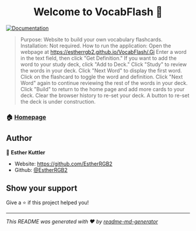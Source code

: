 <h1 align="center">Welcome to VocabFlash 👋</h1>
<p>
  <a href="https://github.com/EstherRGB2/VocabFlash/tree/master" target="_blank">
    <img alt="Documentation" src="https://img.shields.io/badge/documentation-yes-brightgreen.svg" />
  </a>
</p>

> Purpose: Website to build your own vocabulary flashcards.
> Installation: Not required.
> How to run the application: Open the webpage at https://estherrgb2.github.io/VocabFlash/.Gi Enter a word in the text field, then click "Get Definition." If you want to add the word to your study deck, click "Add to Deck." Click "Study" to review the words in your deck. Click "Next Word" to display the first word. Click on the flashcard to toggle the word and definition. Click "Next Word" again to continue reviewing the rest of the words in your deck. Click "Build" to return to the home page and add more cards to your deck. Clear the browser history to re-set your deck. A button to re-set the deck is under construction.

### 🏠 [Homepage](https://github.com/EstherRGB2/VocabFlash/tree/master)

## Author

👤 **Esther Kuttler**

* Website: https://github.com/EstherRGB2
* Github: [@EstherRGB2](https://github.com/EstherRGB2)

## Show your support

Give a ⭐️ if this project helped you!

***
_This README was generated with ❤️ by [readme-md-generator](https://github.com/kefranabg/readme-md-generator)_
